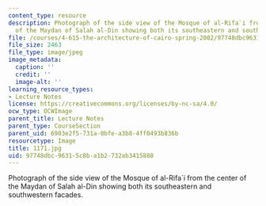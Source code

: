 ```yaml
---
content_type: resource
description: Photograph of the side view of the Mosque of al-Rifa`i from the center
  of the Maydan of Salah al-Din showing both its southeastern and southwestern facades.
file: /courses/4-615-the-architecture-of-cairo-spring-2002/97748dbc96315c8ba1b2732ab3415880_1171.jpg
file_size: 2463
file_type: image/jpeg
image_metadata:
  caption: ''
  credit: ''
  image-alt: ''
learning_resource_types:
- Lecture Notes
license: https://creativecommons.org/licenses/by-nc-sa/4.0/
ocw_type: OCWImage
parent_title: Lecture Notes
parent_type: CourseSection
parent_uid: 6903e2f5-731a-0bfe-a3b8-4ff0493b836b
resourcetype: Image
title: 1171.jpg
uid: 97748dbc-9631-5c8b-a1b2-732ab3415880
---
```

Photograph of the side view of the Mosque of al-Rifa`i from the center of the Maydan of Salah al-Din showing both its southeastern and southwestern facades.